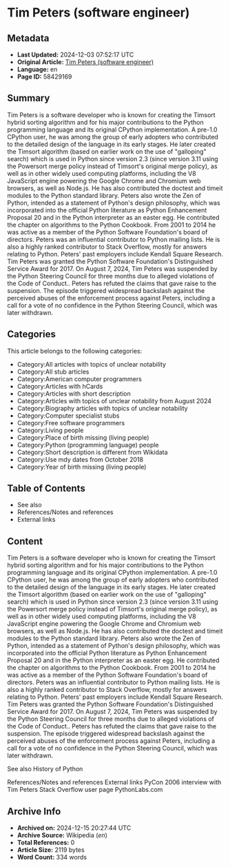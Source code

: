 # Tim Peters (software engineer)

## Metadata
- **Last Updated:** 2024-12-03 07:52:17 UTC
- **Original Article:** [Tim Peters (software engineer)](https://en.wikipedia.org/wiki/Tim_Peters_(software_engineer))
- **Language:** en
- **Page ID:** 58429169

## Summary
Tim Peters is a software developer who is known for creating the Timsort hybrid sorting algorithm and for his major contributions to the Python programming language and its original CPython implementation. A pre-1.0 CPython user, he was among the group of early adopters who contributed to the detailed design of the language in its early stages.
He later created the Timsort algorithm (based on earlier work on the use of "galloping" search) which is used in Python since version 2.3 (since version 3.11 using the Powersort merge policy instead of Timsort's original merge policy), as well as in other widely used computing platforms, including the V8 JavaScript engine powering the Google Chrome and Chromium web browsers, as well as Node.js. He has also contributed the doctest and timeit modules to the Python standard library.
Peters also wrote the Zen of Python, intended as a statement of Python's design philosophy, which was incorporated into the official Python literature as Python Enhancement Proposal 20 and in the Python interpreter as an easter egg. He contributed the chapter on algorithms to the Python Cookbook. From 2001 to 2014 he was active as a member of the Python Software Foundation's board of directors. Peters was an influential contributor to Python mailing lists. He is also a highly ranked contributor to Stack Overflow, mostly for answers relating to Python.
Peters' past employers include Kendall Square Research.
Tim Peters was granted the Python Software Foundation's Distinguished Service Award for 2017.
On August 7, 2024, Tim Peters was suspended by the Python Steering Council for three months due to alleged violations of the Code of Conduct.. Peters has refuted the claims that gave raise to the suspension. The episode triggered widespread backslash against the perceived abuses of the enforcement process against Peters, including a call for a vote of no confidence in the Python Steering Council, which was later withdrawn.

## Categories
This article belongs to the following categories:

- Category:All articles with topics of unclear notability
- Category:All stub articles
- Category:American computer programmers
- Category:Articles with hCards
- Category:Articles with short description
- Category:Articles with topics of unclear notability from August 2024
- Category:Biography articles with topics of unclear notability
- Category:Computer specialist stubs
- Category:Free software programmers
- Category:Living people
- Category:Place of birth missing (living people)
- Category:Python (programming language) people
- Category:Short description is different from Wikidata
- Category:Use mdy dates from October 2018
- Category:Year of birth missing (living people)

## Table of Contents

- See also
- References/Notes and references
- External links

## Content

Tim Peters is a software developer who is known for creating the Timsort hybrid sorting algorithm and for his major contributions to the Python programming language and its original CPython implementation. A pre-1.0 CPython user, he was among the group of early adopters who contributed to the detailed design of the language in its early stages.
He later created the Timsort algorithm (based on earlier work on the use of "galloping" search) which is used in Python since version 2.3 (since version 3.11 using the Powersort merge policy instead of Timsort's original merge policy), as well as in other widely used computing platforms, including the V8 JavaScript engine powering the Google Chrome and Chromium web browsers, as well as Node.js. He has also contributed the doctest and timeit modules to the Python standard library.
Peters also wrote the Zen of Python, intended as a statement of Python's design philosophy, which was incorporated into the official Python literature as Python Enhancement Proposal 20 and in the Python interpreter as an easter egg. He contributed the chapter on algorithms to the Python Cookbook. From 2001 to 2014 he was active as a member of the Python Software Foundation's board of directors. Peters was an influential contributor to Python mailing lists. He is also a highly ranked contributor to Stack Overflow, mostly for answers relating to Python.
Peters' past employers include Kendall Square Research.
Tim Peters was granted the Python Software Foundation's Distinguished Service Award for 2017.
On August 7, 2024, Tim Peters was suspended by the Python Steering Council for three months due to alleged violations of the Code of Conduct.. Peters has refuted the claims that gave raise to the suspension. The episode triggered widespread backslash against the perceived abuses of the enforcement process against Peters, including a call for a vote of no confidence in the Python Steering Council, which was later withdrawn.

See also
History of Python

References/Notes and references
External links
PyCon 2006 interview with Tim Peters
Stack Overflow user page
PythonLabs.com

## Archive Info
- **Archived on:** 2024-12-15 20:27:44 UTC
- **Archive Source:** Wikipedia (_en_)
- **Total References:** 0
- **Article Size:** 2119 bytes
- **Word Count:** 334 words
